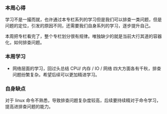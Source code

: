 ### 本周心得
学习不是一撮而就，也许通过本专栏系列的学习但是我们可以排查一类问题，但是问题的定位，引发的原因不同，还需要我们自身系列的学习，逐步提升自己。

本周把专栏看完了，整个专栏划分很有规律。唯独缺少的就是当前大行其道的容器化，如何排查问题。



### 本周学习
* 网络层面的学习，回过头总结 CPU/ 内存 / IO / 网络 四大方面各有千秋，排查问题纷繁复杂。希望后续可以更加精进学习。


### 自身缺点

对于 linux 命令不熟悉，导致排查问题复杂度较高，后续要持续精对于命令学习，提高进排查问题的能力。